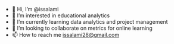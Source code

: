 - 👋 Hi, I’m @issalami
- 👀 I’m interested in educational analytics
- 🌱 I’m currently learning data analytics and project management 
- 💞️ I’m looking to collaborate on metrics for online learning
- 📫 How to reach me issalami28@gmail.com

<!---
issalami/issalami is a ✨ special ✨ repository because its `README.md` (this file) appears on your GitHub profile.
You can click the Preview link to take a look at your changes.
--->
